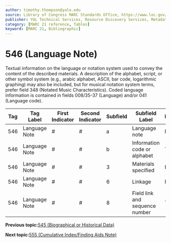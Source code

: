 ```yaml
---
author: timothy.thompson@yale.edu
source: Library of Congress MARC Standards Office, https://www.loc.gov/marc/bibliographic/bd546.html
publisher: YUL Technical Services, Resource Discovery Services, Metadata Services Unit
category: [MARC 21 reference, Tables]
keyword: [MARC 21, Bibliographic]
---
```


# 546 \(Language Note\)

Textual information on the language or notation system used to convey the content of the described materials. A description of the alphabet, script, or other symbol system \(e.g., arabic alphabet, ASCII, bar code, logarithmic graphing\) may also be included, but for musical notation system terms, prefer field 348 \(Notated Music Characteristics\). Coded language information is contained in fields 008/35-37 \(Language\) and/or 041 \(Language code\).

|Tag|Tag Label|First Indicator|Second Indicator|Subfield|Subfield Label|Repeatable|
|---|---------|---------------|----------------|--------|--------------|----------|
|546|Language Note|\#|\#|a|Language note|F|
|546|Language Note|\#|\#|b|Information code or alphabet|T|
|546|Language Note|\#|\#|3|Materials specified|F|
|546|Language Note|\#|\#|6|Linkage|F|
|546|Language Note|\#|\#|8|Field link and sequence number|T|

**Previous topic:**[545 \(Biographical or Historical Data\)](../tables/545_bib_table.md)

**Next topic:**[555 \(Cumulative Index/Finding Aids Note\)](../tables/555_bib_table.md)

